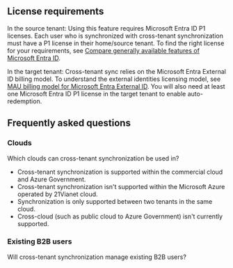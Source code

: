## License requirements

In the source tenant: Using this feature requires Microsoft Entra ID P1 licenses. Each user who is synchronized with cross-tenant synchronization must have a P1 license in their home/source tenant. To find the right license for your requirements, see [Compare generally available features of Microsoft Entra ID](https://docs.microsoft.com).

In the target tenant: Cross-tenant sync relies on the Microsoft Entra External ID billing model. To understand the external identities licensing model, see [MAU billing model for Microsoft Entra External ID](https://docs.microsoft.com). You will also need at least one Microsoft Entra ID P1 license in the target tenant to enable auto-redemption.

## Frequently asked questions

### Clouds

Which clouds can cross-tenant synchronization be used in?

- Cross-tenant synchronization is supported within the commercial cloud and Azure Government.
- Cross-tenant synchronization isn't supported within the Microsoft Azure operated by 21Vianet cloud.
- Synchronization is only supported between two tenants in the same cloud.
- Cross-cloud (such as public cloud to Azure Government) isn't currently supported.

### Existing B2B users

Will cross-tenant synchronization manage existing B2B users?